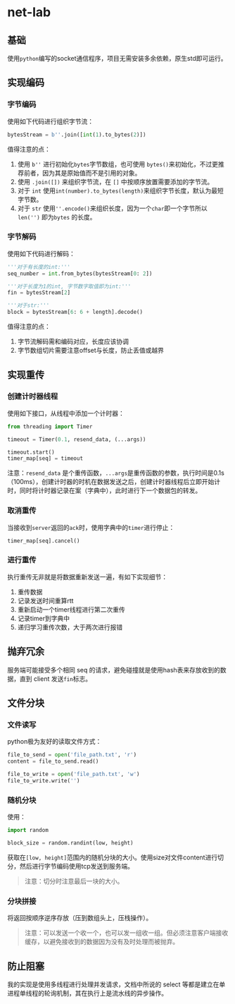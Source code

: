# net-lab

## 基础

使用`python`编写的socket通信程序，项目无需安装多余依赖，原生std即可运行。

## 实现编码

### 字节编码

使用如下代码进行组织字节流：

```python
bytesStream = b''.join([int(1).to_bytes(2)])
```

值得注意的点：

1. 使用 `b''` 进行初始化`bytes`字节数组，也可使用 `bytes()`来初始化，不过更推荐前者，因为其是原始值而不是引用的对象。
2. 使用 `.join([])` 来组织字节流，在 `[]` 中按顺序放置需要添加的字节流。
3. 对于 `int` 使用`int(number).to_bytes(length)`来组织字节长度，默认为最短字节数。
4. 对于 `str` 使用`''.encode()`来组织长度，因为一个`char`即一个字节所以 `len('')` 即为`bytes` 的长度。

### 字节解码

使用如下代码进行解码：

```python
'''对于有长度的int:'''
seq_number = int.from_bytes(bytesStream[0: 2])

'''对于长度为1的int, 字节数字取值即为int:'''
fin = bytesStream[2]

'''对于str:'''
block = bytesStream[6: 6 + length].decode()
```

值得注意的点：

1. 字节流解码需和编码对应，长度应该协调
2. 字节数组切片需要注意offset与长度，防止丢值或越界

## 实现重传

### 创建计时器线程

使用如下接口，从线程中添加一个计时器：

```python
from threading import Timer

timeout = Timer(0.1, resend_data, (...args))

timeout.start()
timer_map[seq] = timeout
```

注意：`resend_data` 是个重传函数，`...args`是重传函数的参数，执行时间是0.1s（100ms），创建计时器的时机在数据发送之后，创建计时器线程后立即开始计时，同时将计时器记录在案（字典中），此时进行下一个数据包的转发。

### 取消重传

当接收到`server`返回的`ack`时，使用字典中的`timer`进行停止：

```python
timer_map[seq].cancel()
```

### 进行重传

执行重传无非就是将数据重新发送一遍，有如下实现细节：

1. 重传数据
2. 记录发送时间重算rtt
3. 重新启动一个timer线程进行第二次重传
4. 记录timer到字典中
5. 递归学习重传次数，大于两次进行报错

## 抛弃冗余

服务端可能接受多个相同 seq 的请求，避免碰撞就是使用hash表来存放收到的数据，直到 client 发送`fin`标志。

## 文件分块

### 文件读写

python极为友好的读取文件方式：

```python
file_to_send = open('file_path.txt', 'r')
content = file_to_send.read()

file_to_write = open('file_path.txt', 'w')
file_to_write.write('')
```

### 随机分块

使用：

```python
import random

block_size = random.randint(low, height)
```

获取在`[low, height]`范围内的随机分块的大小。使用size对文件content进行切分，然后进行字节编码使用tcp发送到服务端。

> 注意：切分时注意最后一块的大小。

### 分块拼接

将返回按顺序逆序存放（压到数组头上，压栈操作）。

> 注意：可以发送一个收一个，也可以发一组收一组。但必须注意客户端接收缓存，以避免接收到的数据因为没有及时处理而被抛弃。

## 防止阻塞

我的实现是使用多线程进行处理并发请求，文档中所说的 select 等都是建立在单进程单线程的轮询机制，其在执行上是流水线的异步操作。
